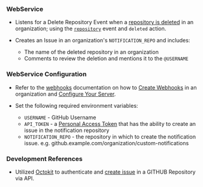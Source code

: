 ### WebService

* Listens for a Delete Repository Event when a [repository is deleted](https://help.github.com/articles/deleting-a-repository/) in an organization; using the [`repository`](https://developer.github.com/v3/repos/#delete-a-repository) event and `deleted` action.

* Creates an Issue in an organization's `NOTIFICATION_REPO` and includes:
    - The name of the deleted repository in an organization
    - Comments to review the deletion and mentions it to the `@USERNAME`

### WebService Configuration

* Refer to the [webhooks](https://developer.github.com/webhooks/) documentation on how to [Create Webhooks](https://developer.github.com/webhooks/creating/) in an organization and [Configure Your Server](https://developer.github.com/webhooks/configuring/).

* Set the following required environment variables:
    - `USERNAME` - GitHub Username
    - `API_TOKEN` - a [Personal Access Token](https://help.github.com/enterprise/user/articles/creating-a-personal-access-token-for-the-command-line/) that has the ability to create an issue in the notification repository
    - `NOTIFICATION_REPO` - the repository in which to create the notification issue. e.g. github.example.com/organization/custom-notifications

### Development References

* Utilized [Octokit](https://github.com/octokit/octokit.rb) to authenticate and [create issue](https://octokit.github.io/octokit.rb/Octokit/Client/Issues.html#create_issue-instance_method
) in a GITHUB Repository via API.
